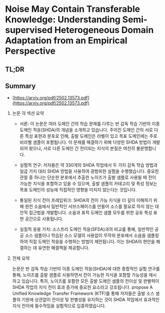 # Noise May Contain Transferable Knowledge: Understanding Semi-supervised Heterogeneous Domain Adaptation from an Empirical Perspective
## TL;DR
## Summary
- [https://arxiv.org/pdf/2502.13573.pdf](https://arxiv.org/pdf/2502.13573.pdf)

1. 논문 각 섹션 요약

   - 서론: 이 논문은 여러 도메인 간의 학습 문제를 다루는 반 감독 학습 기반의 이종 도메인 적응(SHDA)의 개념을 소개하고 있습니다. 주어진 도메인 간의 서로 다른 특성 표현과 분포로 인해, 출발 도메인은 라벨이 있고 목표 도메인에는 주로 비라벨 샘플이 포함됩니다. 이 문제를 해결하기 위해 다양한 SHDA 방법이 개발되어 왔으나, 서로 다른 도메인 간 전이되는 지식의 본질은 여전히 불분명합니다.

   - 실험적 연구: 저자들은 약 330개의 SHDA 작업에서 두 가지 감독 학습 방법과 일곱 가지 대리 SHDA 방법을 사용하여 광범위한 실험을 수행했습니다. 중요한 관찰 중 하나는 단순한 분포에서 추출한 노이즈가 출발 샘플로 사용될 때 전이 가능한 지식을 포함하고 있을 수 있으며, 출발 샘플의 카테고리 및 특성 정보는 목표 도메인의 성능에 직접적인 영향을 미치지 않는다는 것입니다.

   - 통일된 지식 전이 프레임워크: SHDA의 전이 가능 지식을 더 깊이 이해하기 위해 원천 소음에서 일반적인 서브스페이스를 만들어 소스를 필요로 하지 않는 대안적 접근법을 개발합니다. 소음과 표적 도메인 샘플 모두를 위한 공유 특성 표현 공간으로 사용됩니다.

   - 실질적 응용 가치: 소스프리 도메인 적응(SFDA)과의 비교를 통해, 일반적인 공공 소스 샘플이나 학습된 소스 모델의 사용없이 무작위 분포에서 소음을 샘플링하여 직접 도메인 적응을 수행하는 방법이 제안됩니다. 이는 SHDA의 현안을 해결하는 데 유연한 해결책을 제공합니다.

2. 전체 요약

   논문은 반 감독 학습 기반의 이종 도메인 적응(SHDA)에 대한 종합적인 실험 연구를 통해, 노이즈를 출발 샘플로 사용하면서 전이 가능한 지식을 포함할 가능성을 제시하고 있습니다. 특히, 노이즈를 포함한 모든 출발 도메인 샘플의 전이성 및 판별력이 SHDA 작업의 지식 전이 효과 증가에 중요한 요소라고 강조됩니다. propose A Unified Knowledge Transfer Framework (KTF)를 통해 저자들은 출발 소스 샘플의 기원에 상관없이 전이성 및 판별성을 유지하는 것이 SHDA 작업에서 효과적인 지식 전이에 필수적임을 실험적으로 입증하였습니다.